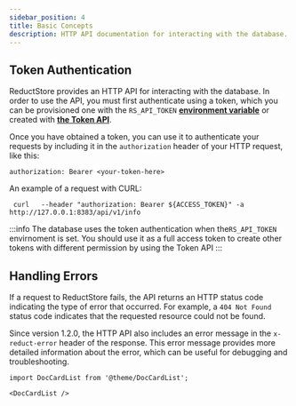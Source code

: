 ```yaml
---
sidebar_position: 4
title: Basic Concepts
description: HTTP API documentation for interacting with the database.
---
```


<head>
  <link rel="canonical" href="https://www.reduct.store/docs/http-api" />
</head>

## Token Authentication

ReductStore provides an HTTP API for interacting with the database. In order to use the API, you must first authenticate using a token, which you can be provisioned one with the `RS_API_TOKEN` **[environment variable](./configuration)** or created with [**the Token API**](./http-api/token-authentication).

Once you have obtained a token, you can use it to authenticate your requests by including it in the `authorization` header of your HTTP request, like this:

```
authorization: Bearer <your-token-here>
```

An example of a request with CURL:

```shell
 curl   --header "authorization: Bearer ${ACCESS_TOKEN}" -a http://127.0.0.1:8383/api/v1/info
```

:::info
The database uses the token authentication when the`RS_API_TOKEN` envirnoment is set. You should use it as a full access token to create other tokens with different permission by using the Token API
:::

## **Handling Errors**

If a request to ReductStore fails, the API returns an HTTP status code indicating the type of error that occurred. For example, a `404 Not Found` status code indicates that the requested resource could not be found.

Since version 1.2.0, the HTTP API also includes an error message in the `x-reduct-error` header of the response. This error message provides more detailed information about the error, which can be useful for debugging and troubleshooting.

```mdx-code-block
import DocCardList from '@theme/DocCardList';

<DocCardList />
```
